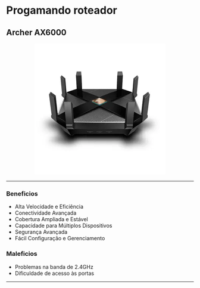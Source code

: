 # Progamando roteador

## Archer AX6000

<p align="center">
  <img src="roteador.jpg" alt="Descrição da Imagem">
</p>

---

### Beneficios

- Alta Velocidade e Eficiência
- Conectividade Avançada
- Cobertura Ampliada e Estável
- Capacidade para Múltiplos Dispositivos
- Segurança Avançada
- Fácil Configuração e Gerenciamento

### Maleficios

- Problemas na banda de 2.4GHz
- Dificuldade de acesso às portas

---
